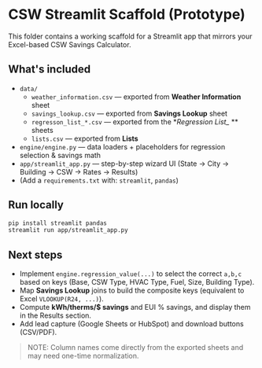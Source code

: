 
# CSW Streamlit Scaffold (Prototype)

This folder contains a working scaffold for a Streamlit app that mirrors your Excel-based CSW Savings Calculator.

## What's included
- `data/`
  - `weather_information.csv` — exported from **Weather Information** sheet
  - `savings_lookup.csv` — exported from **Savings Lookup** sheet
  - `regresson_list_*.csv` — exported from the **Regression List_* ** sheets
  - `lists.csv` — exported from **Lists**
- `engine/engine.py` — data loaders + placeholders for regression selection & savings math
- `app/streamlit_app.py` — step-by-step wizard UI (State → City → Building → CSW → Rates → Results)
- (Add a `requirements.txt` with: `streamlit`, `pandas`)

## Run locally
```bash
pip install streamlit pandas
streamlit run app/streamlit_app.py
```

## Next steps
- Implement `engine.regression_value(...)` to select the correct `a,b,c` based on keys (Base, CSW Type, HVAC Type, Fuel, Size, Building Type).
- Map **Savings Lookup** joins to build the composite keys (equivalent to Excel `VLOOKUP(R24, ...)`).
- Compute **kWh/therms/$ savings** and EUI % savings, and display them in the Results section.
- Add lead capture (Google Sheets or HubSpot) and download buttons (CSV/PDF).

> NOTE: Column names come directly from the exported sheets and may need one-time normalization.
